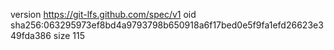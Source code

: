version https://git-lfs.github.com/spec/v1
oid sha256:063295973ef8bd4a9793798b650918a6f17bed0e5f9fa1efd26623e349fda386
size 115
